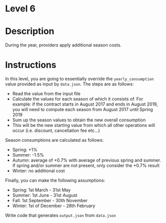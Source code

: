 Level 6
=

# Description

During the year, providers apply additional season costs.

# Instructions

In this level, you are going to essentially override the `yearly_consumption` value provided as input by `data.json`. The steps are as follows:
- Read the value from the input file
- Calculate the values for each season of which it consists of. For example: if the contract starts in August 2017 and ends in August 2019, you will need to compute each season from August 2017 until Spring 2019
- Sum up the season values to obtain the new overall consumption
- This will be the new starting value from which all other operations will occur (i.e. discount, cancellation fee etc...)

Season consumptions are calculated as follows:
- Spring: +1%
- Summer: -1.5%
- Autumn: average of +0.7% with average of previous spring and summer. If spring and/or summer are not present, only consider the +0.7% result
- Winter: no additional cost

Finally, you can make the following assumptions:
- Spring: 1st March - 31st May
- Summer: 1st June - 31st August
- Fall: 1st September - 30th November
- Winter: 1st of December - 28th February

Write code that generates `output.json` from `data.json`


